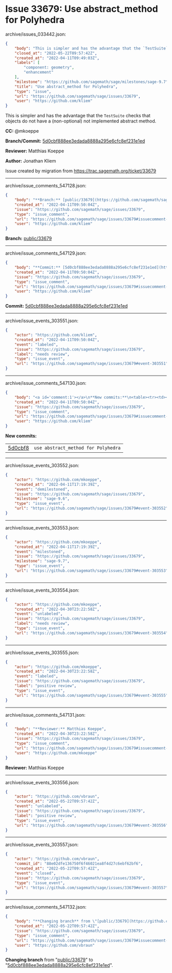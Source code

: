# Issue 33679: Use abstract_method for Polyhedra

archive/issues_033442.json:
```json
{
    "body": "This is simpler and has the advantage that the `TestSuite` checks that objects do not have a (non-optional) not implemented abstract method.\n\n**CC:**  @mkoeppe\n\n**Branch/Commit:** [5d0cbf888ee3edada8888a295e6cfc8ef231e1ed](https://github.com/sagemath/sagetrac-mirror/commit/5d0cbf888ee3edada8888a295e6cfc8ef231e1ed)\n\n**Reviewer:** Matthias Koeppe\n\n**Author:** Jonathan Kliem\n\nIssue created by migration from https://trac.sagemath.org/ticket/33679\n\n",
    "closed_at": "2022-05-22T09:57:42Z",
    "created_at": "2022-04-11T09:49:03Z",
    "labels": [
        "component: geometry",
        "enhancement"
    ],
    "milestone": "https://github.com/sagemath/sage/milestones/sage-9.7",
    "title": "Use abstract_method for Polyhedra",
    "type": "issue",
    "url": "https://github.com/sagemath/sage/issues/33679",
    "user": "https://github.com/kliem"
}
```
This is simpler and has the advantage that the `TestSuite` checks that objects do not have a (non-optional) not implemented abstract method.

**CC:**  @mkoeppe

**Branch/Commit:** [5d0cbf888ee3edada8888a295e6cfc8ef231e1ed](https://github.com/sagemath/sagetrac-mirror/commit/5d0cbf888ee3edada8888a295e6cfc8ef231e1ed)

**Reviewer:** Matthias Koeppe

**Author:** Jonathan Kliem

Issue created by migration from https://trac.sagemath.org/ticket/33679





---

archive/issue_comments_547128.json:
```json
{
    "body": "**Branch:** [public/33679](https://github.com/sagemath/sagetrac-mirror/tree/public/33679)",
    "created_at": "2022-04-11T09:50:04Z",
    "issue": "https://github.com/sagemath/sage/issues/33679",
    "type": "issue_comment",
    "url": "https://github.com/sagemath/sage/issues/33679#issuecomment-547128",
    "user": "https://github.com/kliem"
}
```

**Branch:** [public/33679](https://github.com/sagemath/sagetrac-mirror/tree/public/33679)



---

archive/issue_comments_547129.json:
```json
{
    "body": "**Commit:** [5d0cbf888ee3edada8888a295e6cfc8ef231e1ed](https://github.com/sagemath/sagetrac-mirror/commit/5d0cbf888ee3edada8888a295e6cfc8ef231e1ed)",
    "created_at": "2022-04-11T09:50:04Z",
    "issue": "https://github.com/sagemath/sage/issues/33679",
    "type": "issue_comment",
    "url": "https://github.com/sagemath/sage/issues/33679#issuecomment-547129",
    "user": "https://github.com/kliem"
}
```

**Commit:** [5d0cbf888ee3edada8888a295e6cfc8ef231e1ed](https://github.com/sagemath/sagetrac-mirror/commit/5d0cbf888ee3edada8888a295e6cfc8ef231e1ed)



---

archive/issue_events_303551.json:
```json
{
    "actor": "https://github.com/kliem",
    "created_at": "2022-04-11T09:50:04Z",
    "event": "labeled",
    "issue": "https://github.com/sagemath/sage/issues/33679",
    "label": "needs review",
    "type": "issue_event",
    "url": "https://github.com/sagemath/sage/issues/33679#event-303551"
}
```



---

archive/issue_comments_547130.json:
```json
{
    "body": "<a id='comment:1'></a>\n**New commits:**\n<table><tr><td><a href=\"https://github.com/sagemath/sagetrac-mirror/commit/5d0cbf888ee3edada8888a295e6cfc8ef231e1ed\">5d0cbf8</a></td><td><code>use abstract_method for Polyhedra</code></td></tr></table>\n",
    "created_at": "2022-04-11T09:50:04Z",
    "issue": "https://github.com/sagemath/sage/issues/33679",
    "type": "issue_comment",
    "url": "https://github.com/sagemath/sage/issues/33679#issuecomment-547130",
    "user": "https://github.com/kliem"
}
```

<a id='comment:1'></a>
**New commits:**
<table><tr><td><a href="https://github.com/sagemath/sagetrac-mirror/commit/5d0cbf888ee3edada8888a295e6cfc8ef231e1ed">5d0cbf8</a></td><td><code>use abstract_method for Polyhedra</code></td></tr></table>




---

archive/issue_events_303552.json:
```json
{
    "actor": "https://github.com/mkoeppe",
    "created_at": "2022-04-11T17:19:39Z",
    "event": "demilestoned",
    "issue": "https://github.com/sagemath/sage/issues/33679",
    "milestone": "sage-9.6",
    "type": "issue_event",
    "url": "https://github.com/sagemath/sage/issues/33679#event-303552"
}
```



---

archive/issue_events_303553.json:
```json
{
    "actor": "https://github.com/mkoeppe",
    "created_at": "2022-04-11T17:19:39Z",
    "event": "milestoned",
    "issue": "https://github.com/sagemath/sage/issues/33679",
    "milestone": "sage-9.7",
    "type": "issue_event",
    "url": "https://github.com/sagemath/sage/issues/33679#event-303553"
}
```



---

archive/issue_events_303554.json:
```json
{
    "actor": "https://github.com/mkoeppe",
    "created_at": "2022-04-30T23:22:58Z",
    "event": "unlabeled",
    "issue": "https://github.com/sagemath/sage/issues/33679",
    "label": "needs review",
    "type": "issue_event",
    "url": "https://github.com/sagemath/sage/issues/33679#event-303554"
}
```



---

archive/issue_events_303555.json:
```json
{
    "actor": "https://github.com/mkoeppe",
    "created_at": "2022-04-30T23:22:58Z",
    "event": "labeled",
    "issue": "https://github.com/sagemath/sage/issues/33679",
    "label": "positive review",
    "type": "issue_event",
    "url": "https://github.com/sagemath/sage/issues/33679#event-303555"
}
```



---

archive/issue_comments_547131.json:
```json
{
    "body": "**Reviewer:** Matthias Koeppe",
    "created_at": "2022-04-30T23:22:58Z",
    "issue": "https://github.com/sagemath/sage/issues/33679",
    "type": "issue_comment",
    "url": "https://github.com/sagemath/sage/issues/33679#issuecomment-547131",
    "user": "https://github.com/mkoeppe"
}
```

**Reviewer:** Matthias Koeppe



---

archive/issue_events_303556.json:
```json
{
    "actor": "https://github.com/vbraun",
    "created_at": "2022-05-22T09:57:42Z",
    "event": "unlabeled",
    "issue": "https://github.com/sagemath/sage/issues/33679",
    "label": "positive review",
    "type": "issue_event",
    "url": "https://github.com/sagemath/sage/issues/33679#event-303556"
}
```



---

archive/issue_events_303557.json:
```json
{
    "actor": "https://github.com/vbraun",
    "commit_id": "88e02dfe136750f6f46021ea8f4d27c6ebf62bf6",
    "created_at": "2022-05-22T09:57:42Z",
    "event": "closed",
    "issue": "https://github.com/sagemath/sage/issues/33679",
    "type": "issue_event",
    "url": "https://github.com/sagemath/sage/issues/33679#event-303557"
}
```



---

archive/issue_comments_547132.json:
```json
{
    "body": "**Changing branch** from \"[public/33679](https://github.com/sagemath/sagetrac-mirror/tree/public/33679)\" to \"[5d0cbf888ee3edada8888a295e6cfc8ef231e1ed](https://github.com/sagemath/sagetrac-mirror/commit/5d0cbf888ee3edada8888a295e6cfc8ef231e1ed)\".",
    "created_at": "2022-05-22T09:57:42Z",
    "issue": "https://github.com/sagemath/sage/issues/33679",
    "type": "issue_comment",
    "url": "https://github.com/sagemath/sage/issues/33679#issuecomment-547132",
    "user": "https://github.com/vbraun"
}
```

**Changing branch** from "[public/33679](https://github.com/sagemath/sagetrac-mirror/tree/public/33679)" to "[5d0cbf888ee3edada8888a295e6cfc8ef231e1ed](https://github.com/sagemath/sagetrac-mirror/commit/5d0cbf888ee3edada8888a295e6cfc8ef231e1ed)".
